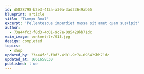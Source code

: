 ```yaml
---
id: d5828798-b2e3-4f3a-a30a-3ad23649ab65
blueprint: article
title: 'Tiempo Real'
excerpt: 'Pellentesque imperdiet massa sit amet quam suscipit'
author:
  - 73a44fc3-f8d3-4d01-9c7e-095429bb71dc
main_image: content/lr/013.jpg
design: completed
topics:
  - shop
updated_by: 73a44fc3-f8d3-4d01-9c7e-095429bb71dc
updated_at: 1661658330
published: true
---
```

